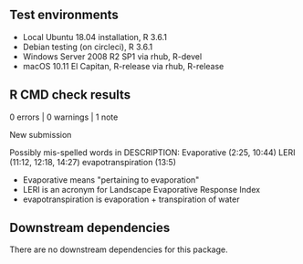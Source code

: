 ## Test environments

* Local Ubuntu 18.04 installation, R 3.6.1
* Debian testing (on circleci), R 3.6.1
* Windows Server 2008 R2 SP1 via rhub, R-devel
* macOS 10.11 El Capitan, R-release via rhub, R-release


## R CMD check results

0 errors | 0 warnings | 1 note

New submission

Possibly mis-spelled words in DESCRIPTION:
  Evaporative (2:25, 10:44)
  LERI (11:12, 12:18, 14:27)
  evapotranspiration (13:5)

- Evaporative means "pertaining to evaporation"
- LERI is an acronym for Landscape Evaporative Response Index
- evapotranspiration is evaporation + transpiration of water

## Downstream dependencies

There are no downstream dependencies for this package.